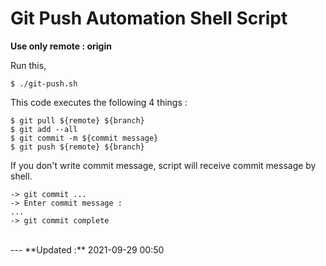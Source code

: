 # Git Push Automation Shell Script

**Use only remote : origin**

Run this,

```
$ ./git-push.sh
```

This code executes the following 4 things :

```
$ git pull ${remote} ${branch}
$ git add --all
$ git commit -m ${commit message}
$ git push ${remote} ${branch}
```

If you don't write commit message, script will receive commit message by shell.

```
-> git commit ...
-> Enter commit message :
...
-> git commit complete
```

<br>
---
**Updated :** 2021-09-29 00:50
